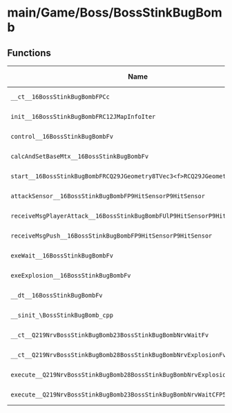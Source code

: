 # main/Game/Boss/BossStinkBugBomb

## Functions

| Name | Address | Match % |
|------|---------|---------|
| `__ct__16BossStinkBugBombFPCc` | `0x800418B8` | :x: (0.0%) |
| `init__16BossStinkBugBombFRC12JMapInfoIter` | `0x80041918` | :x: (0.0%) |
| `control__16BossStinkBugBombFv` | `0x80041A4C` | :x: (0.0%) |
| `calcAndSetBaseMtx__16BossStinkBugBombFv` | `0x80041A80` | :x: (0.0%) |
| `start__16BossStinkBugBombFRCQ29JGeometry8TVec3<f>RCQ29JGeometry8TVec3<f>` | `0x80041ABC` | :x: (0.0%) |
| `attackSensor__16BossStinkBugBombFP9HitSensorP9HitSensor` | `0x80041B4C` | :x: (0.0%) |
| `receiveMsgPlayerAttack__16BossStinkBugBombFUlP9HitSensorP9HitSensor` | `0x80041BEC` | :x: (0.0%) |
| `receiveMsgPush__16BossStinkBugBombFP9HitSensorP9HitSensor` | `0x80041C78` | :x: (0.0%) |
| `exeWait__16BossStinkBugBombFv` | `0x80041C80` | :x: (0.0%) |
| `exeExplosion__16BossStinkBugBombFv` | `0x80041E28` | :x: (0.0%) |
| `__dt__16BossStinkBugBombFv` | `0x80041F34` | :x: (0.0%) |
| `__sinit_\BossStinkBugBomb_cpp` | `0x80041F90` | :x: (0.0%) |
| `__ct__Q219NrvBossStinkBugBomb23BossStinkBugBombNrvWaitFv` | `0x80041FBC` | :x: (0.0%) |
| `__ct__Q219NrvBossStinkBugBomb28BossStinkBugBombNrvExplosionFv` | `0x80041FCC` | :x: (0.0%) |
| `execute__Q219NrvBossStinkBugBomb28BossStinkBugBombNrvExplosionCFP5Spine` | `0x80041FDC` | :x: (0.0%) |
| `execute__Q219NrvBossStinkBugBomb23BossStinkBugBombNrvWaitCFP5Spine` | `0x80041FE4` | :x: (0.0%) |